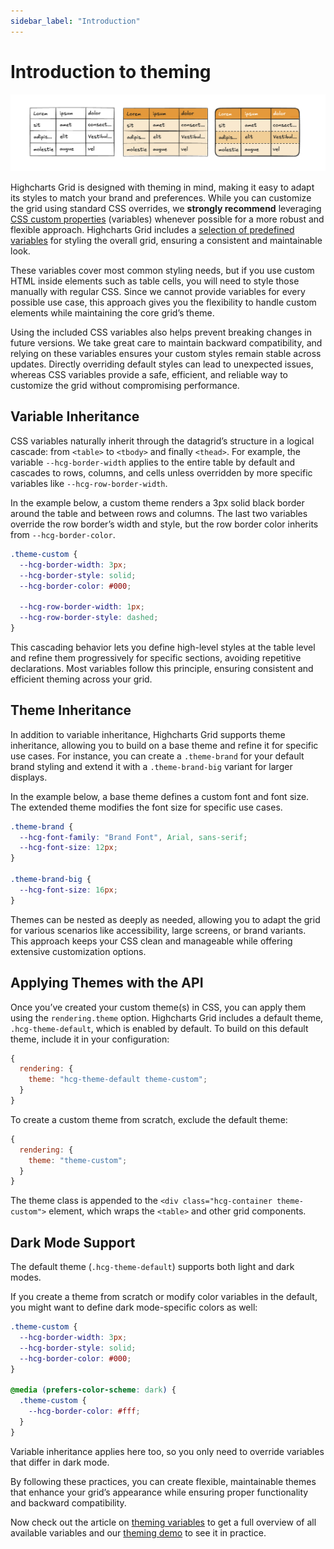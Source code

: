 ```yaml
---
sidebar_label: "Introduction"
---
```


# Introduction to theming

![An illustration showing theming concept](ill_theming.png)

Highcharts Grid is designed with theming in mind, making it easy to adapt its styles to match your brand and preferences. While you can customize the grid using standard CSS overrides, we **strongly recommend** leveraging [CSS custom properties](https://developer.mozilla.org/en-US/docs/Web/CSS/Using_CSS_custom_properties) (variables) whenever possible for a more robust and flexible approach. Highcharts Grid includes a [selection of predefined variables](https://www.highcharts.com/docs/grid/theming/theming-variables) for styling the overall grid, ensuring a consistent and maintainable look.

These variables cover most common styling needs, but if you use custom HTML inside elements such as table cells, you will need to style those manually with regular CSS. Since we cannot provide variables for every possible use case, this approach gives you the flexibility to handle custom elements while maintaining the core grid’s theme.

Using the included CSS variables also helps prevent breaking changes in future versions. We take great care to maintain backward compatibility, and relying on these variables ensures your custom styles remain stable across updates. Directly overriding default styles can lead to unexpected issues, whereas CSS variables provide a safe, efficient, and reliable way to customize the grid without compromising performance.

## Variable Inheritance

CSS variables naturally inherit through the datagrid’s structure in a logical cascade: from `<table>` to `<tbody>` and finally `<thead>`. For example, the variable `--hcg-border-width` applies to the entire table by default and cascades to rows, columns, and cells unless overridden by more specific variables like `--hcg-row-border-width`.

In the example below, a custom theme renders a 3px solid black border around the table and between rows and columns. The last two variables override the row border’s width and style, but the row border color inherits from `--hcg-border-color`.

```css
.theme-custom {
  --hcg-border-width: 3px;
  --hcg-border-style: solid;
  --hcg-border-color: #000;

  --hcg-row-border-width: 1px;
  --hcg-row-border-style: dashed;
}
```

This cascading behavior lets you define high-level styles at the table level and refine them progressively for specific sections, avoiding repetitive declarations. Most variables follow this principle, ensuring consistent and efficient theming across your grid.

## Theme Inheritance

In addition to variable inheritance, Highcharts Grid supports theme inheritance, allowing you to build on a base theme and refine it for specific use cases. For instance, you can create a `.theme-brand` for your default brand styling and extend it with a `.theme-brand-big` variant for larger displays.

In the example below, a base theme defines a custom font and font size. The extended theme modifies the font size for specific use cases.

```css
.theme-brand {
  --hcg-font-family: "Brand Font", Arial, sans-serif;
  --hcg-font-size: 12px;
}

.theme-brand-big {
  --hcg-font-size: 16px;
}
```

Themes can be nested as deeply as needed, allowing you to adapt the grid for various scenarios like accessibility, large screens, or brand variants. This approach keeps your CSS clean and manageable while offering extensive customization options.

## Applying Themes with the API

Once you’ve created your custom theme(s) in CSS, you can apply them using the `rendering.theme` option. Highcharts Grid includes a default theme, `.hcg-theme-default`, which is enabled by default. To build on this default theme, include it in your configuration:

```js
{
  rendering: {
    theme: "hcg-theme-default theme-custom";
  }
}
```

To create a custom theme from scratch, exclude the default theme:

```js
{
  rendering: {
    theme: "theme-custom";
  }
}
```

The theme class is appended to the `<div class="hcg-container theme-custom">` element, which wraps the `<table>` and other grid components.

## Dark Mode Support

The default theme (`.hcg-theme-default`) supports both light and dark modes.

If you create a theme from scratch or modify color variables in the default, you might want to define dark mode-specific colors as well:

```css
.theme-custom {
  --hcg-border-width: 3px;
  --hcg-border-style: solid;
  --hcg-border-color: #000;
}

@media (prefers-color-scheme: dark) {
  .theme-custom {
    --hcg-border-color: #fff;
  }
}
```

Variable inheritance applies here too, so you only need to override variables that differ in dark mode.

By following these practices, you can create flexible, maintainable themes that enhance your grid’s appearance while ensuring proper functionality and backward compatibility.

Now check out the article on [theming variables](https://www.highcharts.com/docs/grid/theming/theming-variables) to get a full overview of all available variables and our [theming demo](https://www.highcharts.com/grid/demo/grid/theming/theming) to see it in practice.
